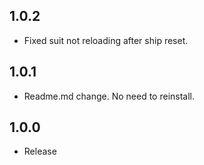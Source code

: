 ## 1.0.2
- Fixed suit not reloading after ship reset.
## 1.0.1
- Readme.md change. No need to reinstall.
## 1.0.0
- Release